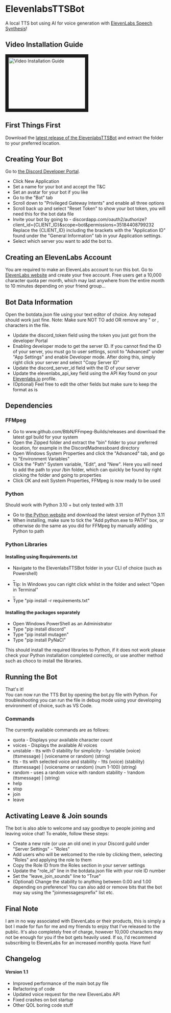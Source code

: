 <h1>ElevenlabsTTSBot</h1>
A local TTS bot using AI for voice generation with <a href="https://elevenlabs.io/speech-synthesis" target="_blank">ElevenLabs Speech Synthesis</a>!<br>
<h2>Video Installation Guide</h2>
<a href="http://www.youtube.com/watch?feature=player_embedded&v=VltJszc6w7E" target="_blank">
 <img src="http://img.youtube.com/vi/VltJszc6w7E/mqdefault.jpg" alt="Video Installation Guide" width="240" height="160" border="10" />
</a>
<h2>First Things First</h2>
Download the <a href="https://github.com/Rasmusb94/ElevenlabsTTSBot/releases" target="_blank">latest release of the ElevenlabsTTSBot</a> and extract the folder to your preferred location.
<h2>Creating Your Bot</h2>
Go to <a href="https://discord.com/developers/applications">the Discord Developer Portal</a>.
<ul>
  <li>Click New Application</li>
  <li>Set a name for your bot and accept the T&C</li>
  <li>Set an avatar for your bot if you like</li>
  <li>Go to the "Bot" tab</li>
  <li>Scroll down to "Privileged Gateway Intents" and enable all three options</li>
  <li>Scroll back up and select "Reset Token" to show your bot token, you will need this for the bot data file</li>
  <li>Invite your bot by going to - discordapp.com/oauth2/authorize?client_id={CLIENT_ID}&scope=bot&permissions=35184408799232
Replace the {CLIENT_ID} including the brackets with the "Application ID" found under the "General Information" tab in your Application settings.</li>
  <li>Select which server you want to add the bot to.</li>
</ul>
<h2>Creating an ElevenLabs Account</h2>
You are required to make an ElevenLabs account to run this bot. Go to <a href="https://elevenlabs.io/speech-synthesis" target="_blank">ElevenLabs website</a> and create your free account. Free users get a 10,000 character quota per month, which may last anywhere from the entire month to 10 minutes depending on your friend group...
<h2>Bot Data Information</h2>
Open the botdata.json file using your text editor of choice. Any notepad should work just fine.
Note: Make sure NOT TO add OR remove any " or , characters in the file.
<ul>
  <li>Update the discord_token field using the token you just got from the developer Portal</li>
  <li>Enabling developer mode to get the server ID.
If you cannot find the ID of your server, you must go to user settings, scroll to "Advanced" under "App Settings" and enable Developer mode.
After doing this, simply right click your server and select "Copy Server ID"</li>
  <li>Update the discord_server_id field with the ID of your server</li>
  <li>Update the elevenlabs_api_key field using the API Key found on your <a href="https://elevenlabs.io/speech-synthesis" target="_blank">Elevenlabs.io</a> profile.
  <li>(Optional) Feel free to edit the other fields but make sure to keep the format as is</li>
</ul>
<h2>Dependencies</h2>
<h3>FFMpeg</h3>
<ul>
  <li>Go to www.github.com/BtbN/FFmpeg-Builds/releases and download the latest gpl build for your system</li>
  <li>Open the Zipped folder and extract the "bin" folder to your preferred location, for example in the DiscordMadnessboard directory</li>
  <li>Open Windows System Properties and click the "Advanced" tab, and go to "Environment Variables"</li>
  <li>Click the "Path" System variable, "Edit", and "New". Here you will need to add the path to your /bin folder, which can quickly be found by right clicking the folder and going to properties</li>
  <li>Click OK and exit System Properties, FFMpeg is now ready to be used</li>
</ul>
<h3>Python</h3>
Should work with Python 3.10 + but only tested with 3.11
<ul>
  <li>Go to <a href="https://python.org/downloads/" target="_blank">the Python website</a> and download the latest version of Python 3.11</li>
  <li>When installing, make sure to tick the "Add python.exe to PATH" box, or otherwise do the same as you did for FFMpeg by manually adding Python to path</li>
</ul>
<h3>Python Libraries</h3>
<h4>Installing using Requirements.txt</h4>
<ul>
 <li>Navigate to the ElevenlabsTTSBot folder in your CLI of choice (such as Powershell)</li>
 _<li>Tip: In Windows you can right click whilst in the folder and select "Open in Terminal"</li>_
 <li>Type "pip install -r requirements.txt"</li>
</ul>
<h4>Installing the packages separately</h4>
<ul>
  <li>Open Windows PowerShell as an Administrator</li>
  <li>Type "pip install discord"</li>
  <li>Type "pip install mutagen"</li>
  <li>Type "pip install PyNaCl"</li>
</ul>
This should install the required libraries to Python, if it does not work please check your Python installation completed correctly, or use another method such as choco to install the libraries.

<h2>Running the Bot</h2>
That's it!<br>
You can now run the TTS Bot by opening the bot.py file with Python. For troubleshooting you can run the file in debug mode using your developing environment of choice, such as VS Code.
<h3>Commands</h3>
The currently available commands are as follows:
<ul>
  <li>quota - Displays your available character count </li>
  <li>voices - Displays the available AI voices</li>
  <li>unstable - tts with 0 stability for simplicity - !unstable (voice) (ttsmessage) | (voicename or random) (string)</li>
  <li>tts - tts with selected voice and stability - !tts (voice) (stability) (ttsmessage) | (voicename or random) (num 1-100) (string)</li>
  <li>random - uses a random voice with random stability - !random (ttsmessage) | (string)</li>
  <li>help</li>
  <li>stop</li>
  <li>join</li>
  <li>leave</li>
</ul>

<h2>Activating Leave & Join sounds</h2>
The bot is also able to welcome and say goodbye to people joining and leaving voice chat! To enable, follow these steps:
<ul>
  <li>Create a new role (or use an old one) in your Discord guild under "Server Settings" - "Roles"</li>
  <li>Add users who will be welcomed to the role by clicking them, selecting "Roles" and applying the role to them</li>
  <li>Copy the Role ID from the Roles section in your server settings</li>
  <li>Update the "role_id" line in the botdata.json file with your role ID number</li>
  <li>Set the "leave_join_sounds" line to "True"</li>
  <li>(Optional) Change the stability to anything between 0.00 and 1.00 depending on preference! You can also add or remove bits that the bot may say using the "joinmessagesprefix" list etc.</li>
</ul>

<h2>Final Note</h2>
I am in no way associated with ElevenLabs or their products, this is simply a bot I made for fun for me and my friends to enjoy that I've released to the public. It's also completely free of charge, however 10,000 characters may not be enough for you if the bot gets heavily used. If so, I'd recommend subscribing to ElevenLabs for an increased monthly quota.
Have fun!

<h2>Changelog</h2>
<h4>Version 1.1</h4>
<ul>
<li>Improved performance of the main bot.py file</li>
<li>Refactoring of code</li>
<li>Updated voice request for the new ElevenLabs API</li>
<li>Fixed crashes on bot startup</li>
<li>Other QOL boring code stuff</li>
</ul>
